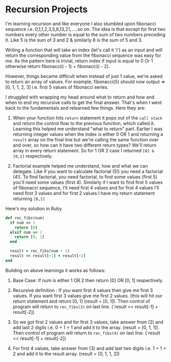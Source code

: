 # Recursion Projects

I'm learning recursion and like everyone I also stumbled upon fibonacci sequence i.e. 0,1,1,2,3,5,8,13,21,.....so on. The idea is that except for first two numbers every other number is equal to the sum of two numbers preceding it. Like 5 is the sum of 3 and 2 & similarly 8 is the sum of 5 and 3.

Writing a function that will take an index (let's call it 'i') as an input and will return the corresponding value from the fibonacci sequence was easy for me. As the pattern here is trivial, return index if input is equal to 0 Or 1 otherwise return fibonacci(i - 1) + fibonacci(i - 2).

However, things became difficult when instead of just 1 value, we're asked to return an array of values. For example, fibonacci(5) should now output => [0, 1, 1, 2, 3] i.e. first 5 values of fibonacci series.

I struggled with wrapping my head around what to return and how and when to end my recursive calls to get the final answer. That's when I went back to the fundamentals and relearned few things. Here they are:

1. When your function hits `return` statement it pops out of the `call stack` and return the control flow to the previous function, which called it. Learning this helped me understand "what to return" part. Earlier I was returning integer values when the index is either 0 OR 1 and returning a `result` array on the final line but we're calling the same function over and over, so how can it have two different return types? We'll return array in every return statement. So for 1 OR 2 case I returned `[0] & [0,1]` respectively.

2. Factorial example helped me understand, how and what we can delegate. Like if you want to calculate factorial (5!) you need a factorial (4!). To find factorial, you need factorial, to find some values (first 5) you'll need some values (first 4). Similarly if I want to find first 5 values of fibonacci sequence, I'll need first 4 values and for first 4 values I'll need first 3 values and for first 2 values I have my return statement returning `[0,1]`


Here's my solution in Ruby.

```ruby
def rec_fibs(num)
  if num == 1
    return [0]
  elsif num == 2
    return [0, 1]
  end

  result = rec_fibs(num - 1)
  result << result[-1] + result[-2]
end
```

Building on above learnings it works as follows:

1) Base Case: If num is either 1 OR 2 then return [0] OR [0, 1] respectively.

2) Recursive definition : If you want first 4 values then give me first 3 values. If you want first 3 values give me first 2 values. (this will hit our return statement and return [0, 1] (result = [0, 1]). Then control of program will return to `rec_fibs(3)` on last line. (`result << result[-1] + result[-2])

3) So we got first 2 values and for first 3 values, take answer from (2) and add last 2 digits i.e. 0 + 1 = 1 and add it to the array. (result = [0, 1, 1]). Then control of program will return to `rec_fibs(4)` on last line. (`result << result[-1] + result[-2])

4) For first 4 values, take answer from (3) and add last two digits i.e. 1 + 1 = 2 and add it to the result array. (result = [0, 1, 1, 2])